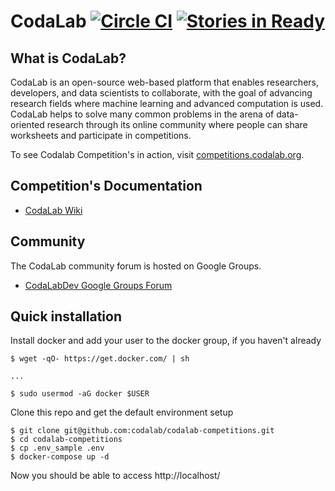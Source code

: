 # CodaLab [![Circle CI](https://circleci.com/gh/codalab/codalab-competitions.svg?style=shield)](https://circleci.com/gh/codalab/codalab-competitions) [![Stories in Ready](https://badge.waffle.io/codalab/codalab-competitions.png?label=ready&title=Ready)](http://waffle.io/codalab/codalab-competitions)

## What is CodaLab?

CodaLab is an open-source web-based platform that enables researchers, developers, and data scientists to collaborate, with the goal of advancing research fields where machine learning and advanced computation is used.  CodaLab helps to solve many common problems in the arena of data-oriented research through its online community where people can share worksheets and participate in competitions.

To see Codalab Competition's in action, visit [competitions.codalab.org](https://competitions.codalab.org/).

## Competition's Documentation

- [CodaLab Wiki](https://github.com/codalab/codalab/wiki)

## Community

The CodaLab community forum is hosted on Google Groups.
- [CodaLabDev Google Groups Forum](https://groups.google.com/forum/#!forum/codalabdev)


## Quick installation

Install docker and add your user to the docker group, if you haven't already

```
$ wget -qO- https://get.docker.com/ | sh

...

$ sudo usermod -aG docker $USER
```

Clone this repo and get the default environment setup
```
$ git clone git@github.com:codalab/codalab-competitions.git
$ cd codalab-competitions
$ cp .env_sample .env
$ docker-compose up -d
```

Now you should be able to access http://localhost/
